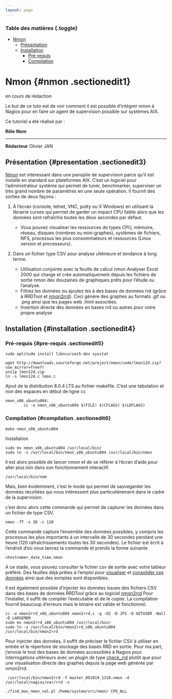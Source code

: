 ```yaml
---
layout: page
---
```


### Table des matières {.toggle}

-   [Nmon](nmon.html#nmon)
    -   [Présentation](nmon.html#presentation)
    -   [Installation](nmon.html#installation)
        -   [Pré-requis](nmon.html#pre-requis)
        -   [Compilation](nmon.html#compilation)

Nmon {#nmon .sectionedit1}
====

en cours de rédaction

Le but de ce tuto est de voir comment il est possible d’intégrer nmon à
Nagios pour en faire un agent de supervision possible sur systèmes AIX.

Ce tutoriel a été réalisé par :

  **Rôle**        **Nom**
  --------------- -------------
  **Rédacteur**   Olivier JAN

Présentation {#presentation .sectionedit3}
------------

[Nmon](http://www.ibm.com/developerworks/aix/library/au-analyze_aix/ "http://www.ibm.com/developerworks/aix/library/au-analyze_aix/")
est intéressant dans une panoplie de supervision parce qu’il est
installé en standard sur plateformes AIX. C’est un logiciel pour
l’administrateur système qui permet de tuner, benchmarker, superviser un
très grand nombre de paramètres en une seule opération. Il fournit des
sorties de deux façons :

1.  À l’écran (console, telnet, VNC, putty ou X Windows) en utilisant la
    librairie curses qui permet de garder un impact CPU faible alors que
    les données sont rafraîchis toutes les deux secondes par défaut.
    -   Vous pouvez visualiser les ressources de types CPU, mémoire,
        réseau, disques (nombres ou mini-graphes), systèmes de fichiers,
        NFS, processus les plus consommateurs et ressources (Linux
        version et processeurs).

2.  Dans un fichier type CSV pour analyse ultérieure et tendance à long
    terme.
    -   Utilisation conjointe avec la feuille de calcul nmon Analyser
        Excel 2000 qui charge et crée automatiquement depuis les
        fichiers de sortie nmon des douzaines de graphiques prêts pour
        l’étude ou l’analyse.
    -   Filtrez les données ou ajoutez les à des bases de données rrd
        (grâce à RRDTool et
        [nmon2rrd](http://www.ibm.com/developerworks/aix/library/au-analyze_aix/ "http://www.ibm.com/developerworks/aix/library/au-analyze_aix/")).
        Ceci génère des graphes au formats .gif ou .png ainsi que les
        pages web .html associées.
    -   Insertion directe des données en bases rrd ou autres pour votre
        propre analyse

Installation {#installation .sectionedit4}
------------

### Pré-requis {#pre-requis .sectionedit5}

~~~~ {.code .bash}
sudo aptitude install libncurses5-dev sysstat
~~~~

~~~~ {.code}
wget http://downloads.sourceforge.net/project/nmon/code/lmon12d.zip?use_mirror=freefr
unzip lmon12d.zip
ln -s lmon12d.c lmon.c
~~~~

Ajout de la distribution 8.0.4 LTS au fichier makefile. C’est une
tabulation et non des espaces en début de ligne cc

~~~~ {.code}
nmon_x86_ubuntu804:
        cc -o nmon_x86_ubuntu804 $(FILE) $(CFLAGS) $(LDFLAGS)
~~~~

### Compilation {#compilation .sectionedit6}

~~~~ {.code .bash}
make nmon_x86_ubuntu804
~~~~

Installation

~~~~ {.code .bash}
sudo mv nmon_x86_ubuntu804 /usr/local/bin/
sudo ln -s /usr/local/bin/nmon_x86_ubuntu804 /usr/local/bin/nmon
~~~~

Il est alors possible de lancer nmon et de se référer à l’écran d’aide
pour aller plus loin dans son fonctionnement interactif.

~~~~ {.code .bash}
/usr/local/bin/nom
~~~~

Mais, bien évidemment, c’est le mode qui permet de sauvegarder les
données récoltées qui nous intéressent plus particulièrement dans le
cadre de la supervision.

c’est donc alors cette commande qui permet de capturer les données dans
un fichier de type CSV.

~~~~ {.code .bash}
nmon -fT -s 30 -c 120
~~~~

Cette commande capture l’ensemble des données possibles, y compris les
processus les plus importants à un intervalle de 30 secondes pendant une
heure (120 rafraîchissements toutes les 30 secondes). Le fichier est
écrit à l’endroit d’où vous lancez la commande et prends la forme
suivante

~~~~ {.code}
<hostname>_date_time.nmon
~~~~

A ce stade, vous pouvez consulter le fichier csv de sortie avec votre
tableur préféré. Des feuilles déjà prêtes à l’emploi pour
[visualiser](http://www.ibm.com/developerworks/wikis/display/WikiPtype/nmonanalyser "http://www.ibm.com/developerworks/wikis/display/WikiPtype/nmonanalyser")
et [consolider ces
données](http://www.ibm.com/developerworks/wikis/display/WikiPtype/nmonconsolidator "http://www.ibm.com/developerworks/wikis/display/WikiPtype/nmonconsolidator")
ainsi que des exmples sont disponibles.

Il est également possible d’injecter les données issues des fichiers CSV
dans des bases de données RRDTool grâce au logiciel
[nmon2rrd](http://www.ibm.com/developerworks/wikis/download/attachments/53871937/nmon2rrdv12g.tar?version=1 "http://www.ibm.com/developerworks/wikis/download/attachments/53871937/nmon2rrdv12g.tar?version=1")
Pour l’installer, il suffit de compiler l’exécutable et de le copier. La
compilation fournit beaucoup d’erreurs mais le binaire est valide et
fonctionnel.

~~~~ {.code .bash}
cc -o nmon2rrd_x86_ubuntu804 nmon2rrd.c -g -O2 -D JFS -D GETUSER -Wall -D LARGEMEM
sudo mv nmon2rrd_x86_ubuntu804 /usr/local/bin/
sudo ln -s /usr/local/bin/nmon2rrd_x86_ubuntu804 /usr/local/bin/nmon2rrd
~~~~

Pour injecter des données, il suffit de préciser le fichier CSV à
utiliser en entrée et le répertoire de stockage des bases RRD en sortie.
Pour ma part, j’envoie le tout des bases de données accessibles à Nagios
pour interrogations ultérieurs avec un plugin de type
[check\_rrd](../../../../plugins/check_rrd.html "plugins:check_rrd")
plutôt que pour une visualisation directe des graphes depuis la page web
générée par nmon2rrd.

~~~~ {.code .bash}
 /usr/local/bin/nmon2rrd -f master_091019_1310.nmon -d /usr/local/nagios/var/rrd -x
~~~~

~~~~ {.code}
./find_max_nmon_val.pl /home/system/src/nmon/ CPU_ALL
~~~~
